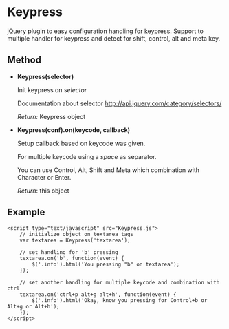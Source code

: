 Keypress
=======

jQuery plugin to easy configuration handling for keypress.
Support to multiple handler for keypress and detect for shift, control, alt and meta key.


Method
------

- **Keypress(selector)**

    Init keypress on _selector_
    
    Documentation about selector http://api.jquery.com/category/selectors/

    _Return:_ Keypress object



- **Keypress(conf).on(keycode, callback)**

    Setup callback based on keycode was given.
    
    For multiple keycode using a _space_ as separator.
    
    You can use Control, Alt, Shift and Meta which combination with Character or Enter.
    
    _Return_: this object
    
    
Example
-------
```
<script type="text/javascript" src="Keypress.js">
    // initialize object on textarea tags
    var textarea = Keypress('textarea');

    // set handling for 'b' pressing
    textarea.on('b', function(event) {
        $('.info').html('You pressing "b" on textarea');
    });
    
    // set another handling for multiple keycode and combination with ctrl
    textarea.on('ctrl+p alt+g alt+h', function(event) {
        $('.info').html('Okay, know you pressing for Control+b or Alt+g or Alt+h');
    });
</script>
```
